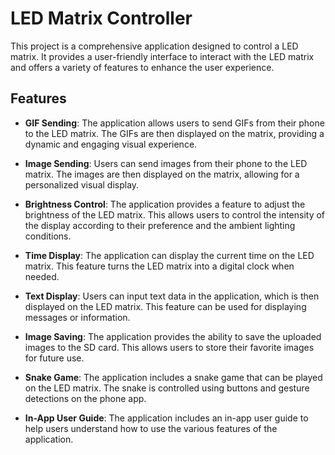 # LED Matrix Controller

This project is a comprehensive application designed to control a LED matrix. It provides a user-friendly interface to interact with the LED matrix and offers a variety of features to enhance the user experience.

## Features

- **GIF Sending**: The application allows users to send GIFs from their phone to the LED matrix. The GIFs are then displayed on the matrix, providing a dynamic and engaging visual experience.

- **Image Sending**: Users can send images from their phone to the LED matrix. The images are then displayed on the matrix, allowing for a personalized visual display.

- **Brightness Control**: The application provides a feature to adjust the brightness of the LED matrix. This allows users to control the intensity of the display according to their preference and the ambient lighting conditions.

- **Time Display**: The application can display the current time on the LED matrix. This feature turns the LED matrix into a digital clock when needed.

- **Text Display**: Users can input text data in the application, which is then displayed on the LED matrix. This feature can be used for displaying messages or information.

- **Image Saving**: The application provides the ability to save the uploaded images to the SD card. This allows users to store their favorite images for future use.

- **Snake Game**: The application includes a snake game that can be played on the LED matrix. The snake is controlled using buttons and gesture detections on the phone app.

- **In-App User Guide**: The application includes an in-app user guide to help users understand how to use the various features of the application.

